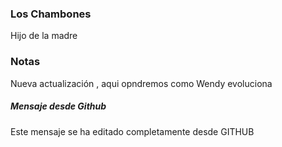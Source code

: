 ### Los Chambones

Hijo de la madre

### Notas

Nueva actualización , aqui  opndremos como Wendy evoluciona 

##### Mensaje desde Github

Este mensaje se ha editado completamente desde GITHUB
